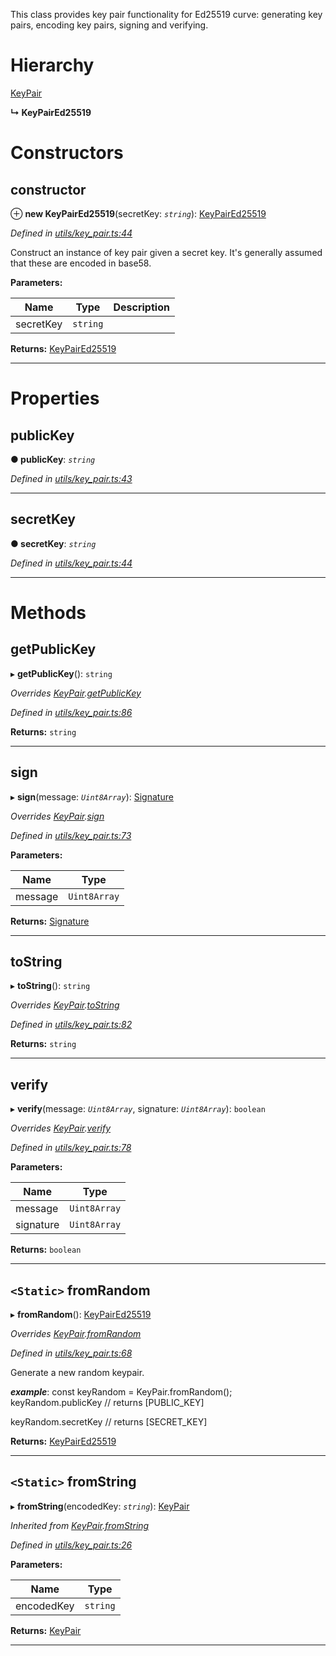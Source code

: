 

This class provides key pair functionality for Ed25519 curve: generating key pairs, encoding key pairs, signing and verifying.

# Hierarchy

 [KeyPair](_utils_key_pair_.keypair.md)

**↳ KeyPairEd25519**

# Constructors

<a id="constructor"></a>

##  constructor

⊕ **new KeyPairEd25519**(secretKey: *`string`*): [KeyPairEd25519](_utils_key_pair_.keypaired25519.md)

*Defined in [utils/key_pair.ts:44](https://github.com/nearprotocol/nearlib/blob/70d6520/src.ts/utils/key_pair.ts#L44)*

Construct an instance of key pair given a secret key. It's generally assumed that these are encoded in base58.

**Parameters:**

| Name | Type | Description |
| ------ | ------ | ------ |
| secretKey | `string` |   |

**Returns:** [KeyPairEd25519](_utils_key_pair_.keypaired25519.md)

___

# Properties

<a id="publickey"></a>

##  publicKey

**● publicKey**: *`string`*

*Defined in [utils/key_pair.ts:43](https://github.com/nearprotocol/nearlib/blob/70d6520/src.ts/utils/key_pair.ts#L43)*

___
<a id="secretkey"></a>

##  secretKey

**● secretKey**: *`string`*

*Defined in [utils/key_pair.ts:44](https://github.com/nearprotocol/nearlib/blob/70d6520/src.ts/utils/key_pair.ts#L44)*

___

# Methods

<a id="getpublickey"></a>

##  getPublicKey

▸ **getPublicKey**(): `string`

*Overrides [KeyPair](_utils_key_pair_.keypair.md).[getPublicKey](_utils_key_pair_.keypair.md#getpublickey)*

*Defined in [utils/key_pair.ts:86](https://github.com/nearprotocol/nearlib/blob/70d6520/src.ts/utils/key_pair.ts#L86)*

**Returns:** `string`

___
<a id="sign"></a>

##  sign

▸ **sign**(message: *`Uint8Array`*): [Signature](../modules/_utils_key_pair_.md#signature)

*Overrides [KeyPair](_utils_key_pair_.keypair.md).[sign](_utils_key_pair_.keypair.md#sign)*

*Defined in [utils/key_pair.ts:73](https://github.com/nearprotocol/nearlib/blob/70d6520/src.ts/utils/key_pair.ts#L73)*

**Parameters:**

| Name | Type |
| ------ | ------ |
| message | `Uint8Array` |

**Returns:** [Signature](../modules/_utils_key_pair_.md#signature)

___
<a id="tostring"></a>

##  toString

▸ **toString**(): `string`

*Overrides [KeyPair](_utils_key_pair_.keypair.md).[toString](_utils_key_pair_.keypair.md#tostring)*

*Defined in [utils/key_pair.ts:82](https://github.com/nearprotocol/nearlib/blob/70d6520/src.ts/utils/key_pair.ts#L82)*

**Returns:** `string`

___
<a id="verify"></a>

##  verify

▸ **verify**(message: *`Uint8Array`*, signature: *`Uint8Array`*): `boolean`

*Overrides [KeyPair](_utils_key_pair_.keypair.md).[verify](_utils_key_pair_.keypair.md#verify)*

*Defined in [utils/key_pair.ts:78](https://github.com/nearprotocol/nearlib/blob/70d6520/src.ts/utils/key_pair.ts#L78)*

**Parameters:**

| Name | Type |
| ------ | ------ |
| message | `Uint8Array` |
| signature | `Uint8Array` |

**Returns:** `boolean`

___
<a id="fromrandom"></a>

## `<Static>` fromRandom

▸ **fromRandom**(): [KeyPairEd25519](_utils_key_pair_.keypaired25519.md)

*Overrides [KeyPair](_utils_key_pair_.keypair.md).[fromRandom](_utils_key_pair_.keypair.md#fromrandom)*

*Defined in [utils/key_pair.ts:68](https://github.com/nearprotocol/nearlib/blob/70d6520/src.ts/utils/key_pair.ts#L68)*

Generate a new random keypair.

*__example__*: const keyRandom = KeyPair.fromRandom(); keyRandom.publicKey // returns \[PUBLIC\_KEY\]

keyRandom.secretKey // returns \[SECRET\_KEY\]

**Returns:** [KeyPairEd25519](_utils_key_pair_.keypaired25519.md)

___
<a id="fromstring"></a>

## `<Static>` fromString

▸ **fromString**(encodedKey: *`string`*): [KeyPair](_utils_key_pair_.keypair.md)

*Inherited from [KeyPair](_utils_key_pair_.keypair.md).[fromString](_utils_key_pair_.keypair.md#fromstring)*

*Defined in [utils/key_pair.ts:26](https://github.com/nearprotocol/nearlib/blob/70d6520/src.ts/utils/key_pair.ts#L26)*

**Parameters:**

| Name | Type |
| ------ | ------ |
| encodedKey | `string` |

**Returns:** [KeyPair](_utils_key_pair_.keypair.md)

___

